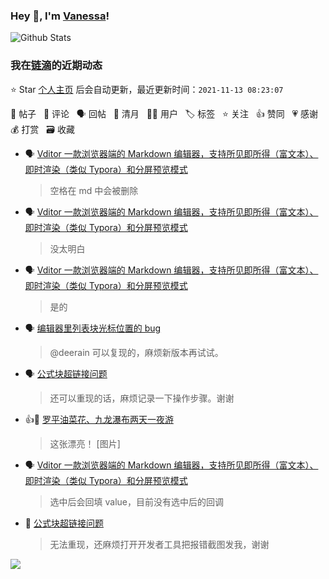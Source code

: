 ### Hey 👋, I'm [Vanessa](http://vanessa.b3log.org/)!

![Github Stats](https://github-readme-stats.vercel.app/api?username=Vanessa219&show_icons=true)

<!--events start -->

### 我在[链滴](https://ld246.com)的近期动态

⭐️ Star [个人主页](https://github.com/Vanessa219/Vanessa219) 后会自动更新，最近更新时间：`2021-11-13 08:23:07`

📝 帖子 &nbsp; 💬 评论 &nbsp; 🗣 回帖 &nbsp; 🌙 清月 &nbsp; 👨‍💻 用户 &nbsp; 🏷️ 标签 &nbsp; ⭐️ 关注 &nbsp; 👍 赞同 &nbsp; 💗 感谢 &nbsp; 💰 打赏 &nbsp; 🗃 收藏

* 🗣 [Vditor 一款浏览器端的 Markdown 编辑器，支持所见即所得（富文本）、即时渲染（类似 Typora）和分屏预览模式](https://ld246.com/article/1549638745630/comment/1636710858390#comments)

  > 空格在 md 中会被删除
* 🗣 [Vditor 一款浏览器端的 Markdown 编辑器，支持所见即所得（富文本）、即时渲染（类似 Typora）和分屏预览模式](https://ld246.com/article/1549638745630/comment/1636711598967#comments)

  > 没太明白
* 🗣 [Vditor 一款浏览器端的 Markdown 编辑器，支持所见即所得（富文本）、即时渲染（类似 Typora）和分屏预览模式](https://ld246.com/article/1549638745630/comment/1636711034255#comments)

  > 是的
* 🗣 [编辑器里列表块光标位置的 bug](https://ld246.com/article/1636256333803/comment/1636257252640#comments)

  > @deerain 可以复现的，麻烦新版本再试试。
* 🗣 [公式块超链接问题](https://ld246.com/article/1636535330506/comment/1636597700349#comments)

  > 还可以重现的话，麻烦记录一下操作步骤。谢谢
* 👍💬 [罗平油菜花、九龙瀑布两天一夜游](https://ld246.com/article/1519394928464/comment/1636629347419#comments)

  > 这张漂亮！ [图片]
* 🗣 [Vditor 一款浏览器端的 Markdown 编辑器，支持所见即所得（富文本）、即时渲染（类似 Typora）和分屏预览模式](https://ld246.com/article/1549638745630/comment/1636535359356#comments)

  > 选中后会回填 value，目前没有选中后的回调
* 💬 [公式块超链接问题](https://ld246.com/article/1636535330506/comment/1636559989267#comments)

  > 无法重现，还麻烦打开开发者工具把报错截图发我，谢谢


<!--events end -->

<a title="Hits" target="_blank" href="https://github.com/Vanessa219/Vanessa219"><img src="https://hits.b3log.org/Vanessa219/Vanessa219.svg"></a>
